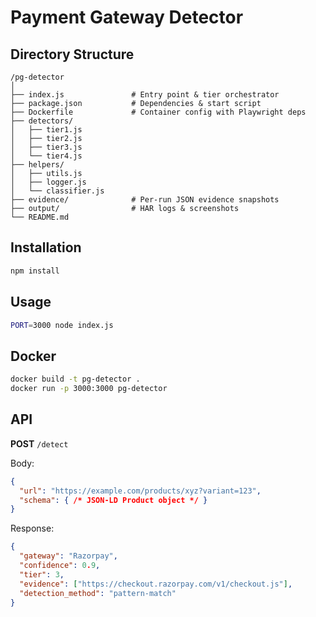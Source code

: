 # Payment Gateway Detector

## Directory Structure

```
/pg-detector
│
├── index.js               # Entry point & tier orchestrator
├── package.json           # Dependencies & start script
├── Dockerfile             # Container config with Playwright deps
├── detectors/
│   ├── tier1.js
│   ├── tier2.js
│   ├── tier3.js
│   └── tier4.js
├── helpers/
│   ├── utils.js
│   ├── logger.js
│   └── classifier.js
├── evidence/              # Per-run JSON evidence snapshots
├── output/                # HAR logs & screenshots
└── README.md
```

## Installation

```bash
npm install
```

## Usage

```bash
PORT=3000 node index.js
```

## Docker

```bash
docker build -t pg-detector .
docker run -p 3000:3000 pg-detector
```

## API

**POST** `/detect`

Body:
```json
{
  "url": "https://example.com/products/xyz?variant=123",
  "schema": { /* JSON-LD Product object */ }
}
```

Response:
```json
{
  "gateway": "Razorpay",
  "confidence": 0.9,
  "tier": 3,
  "evidence": ["https://checkout.razorpay.com/v1/checkout.js"],
  "detection_method": "pattern-match"
}
```
